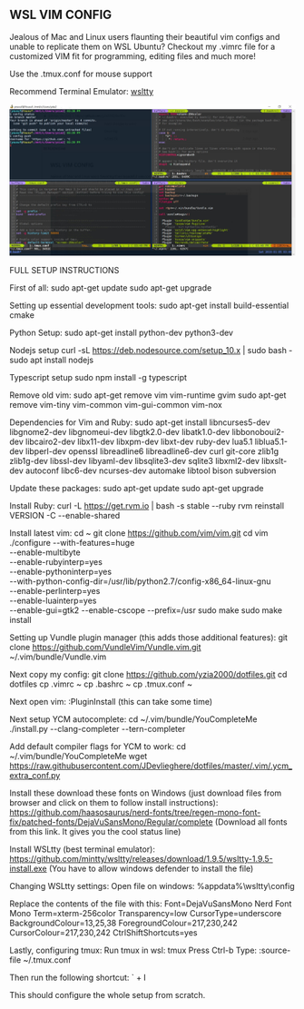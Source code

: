 WSL VIM CONFIG
-------------------------

Jealous of Mac and Linux users flaunting their beautiful vim configs and unable to replicate them on
WSL Ubuntu? Checkout my .vimrc file for a customized VIM fit for programming, editing files
and much more!

Use the .tmux.conf for mouse support

Recommend Terminal Emulator: [wsltty](https://github.com/mintty/wsltty)

![alt text](https://github.com/yzia2000/dotfiles/blob/master/WSL_m.jpg)


FULL SETUP INSTRUCTIONS

First of all:
sudo apt-get update
sudo apt-get upgrade

Setting up essential development tools:
sudo apt-get install build-essential cmake

Python Setup:
sudo apt-get install python-dev python3-dev

Nodejs setup
curl -sL https://deb.nodesource.com/setup_10.x | sudo bash -
sudo apt install nodejs

Typescript setup
sudo npm install -g typescript

Remove old vim:
sudo apt-get remove vim vim-runtime gvim
sudo apt-get remove vim-tiny vim-common vim-gui-common vim-nox

Dependencies for Vim and Ruby:
sudo apt-get install libncurses5-dev libgnome2-dev libgnomeui-dev libgtk2.0-dev libatk1.0-dev libbonoboui2-dev libcairo2-dev libx11-dev libxpm-dev libxt-dev ruby-dev lua5.1 liblua5.1-dev libperl-dev openssl libreadline6 libreadline6-dev curl git-core zlib1g zlib1g-dev libssl-dev libyaml-dev libsqlite3-dev sqlite3 libxml2-dev libxslt-dev autoconf libc6-dev ncurses-dev automake libtool bison subversion

Update these packages:
sudo apt-get update
sudo apt-get upgrade

Install Ruby:
curl -L https://get.rvm.io | bash -s stable --ruby
rvm reinstall VERSION -C --enable-shared

Install latest vim:
cd ~
git clone https://github.com/vim/vim.git
cd vim
./configure --with-features=huge \
            --enable-multibyte \
            --enable-rubyinterp=yes \
            --enable-pythoninterp=yes \
            --with-python-config-dir=/usr/lib/python2.7/config-x86_64-linux-gnu \
            --enable-perlinterp=yes \
            --enable-luainterp=yes \
            --enable-gui=gtk2 --enable-cscope --prefix=/usr
sudo make
sudo make install

Setting up Vundle plugin manager (this adds those additional features):
git clone https://github.com/VundleVim/Vundle.vim.git ~/.vim/bundle/Vundle.vim

Next copy my config:
git clone https://github.com/yzia2000/dotfiles.git
cd dotfiles
cp .vimrc ~
cp .bashrc ~
cp .tmux.conf ~

Next open vim:
:PluginInstall
(this can take some time)

Next setup YCM autocomplete:
cd ~/.vim/bundle/YouCompleteMe 
./install.py --clang-completer --tern-completer

Add default compiler flags for YCM to work:
cd ~/.vim/bundle/YouCompleteMe 
wget https://raw.githubusercontent.com/JDevlieghere/dotfiles/master/.vim/.ycm_extra_conf.py

Install these download these fonts on Windows (just download files from browser and click on them to follow install instructions):
https://github.com/haasosaurus/nerd-fonts/tree/regen-mono-font-fix/patched-fonts/DejaVuSansMono/Regular/complete
(Download all fonts from this link. It gives you the cool status line) 

Install WSLtty (best terminal emulator):
https://github.com/mintty/wsltty/releases/download/1.9.5/wsltty-1.9.5-install.exe
(You have to allow windows defender to install the file)

Changing WSLtty settings:
Open file on windows: %appdata%\wsltty\config

Replace the contents of the file with this:
Font=DejaVuSansMono Nerd Font Mono
Term=xterm-256color
Transparency=low
CursorType=underscore
BackgroundColour=13,25,38
ForegroundColour=217,230,242
CursorColour=217,230,242
CtrlShiftShortcuts=yes




Lastly, configuring tmux:
Run tmux in wsl:
tmux
Press Ctrl-b
Type: :source-file ~/.tmux.conf

Then run the following shortcut: ` + I


This should configure the whole setup from scratch.



